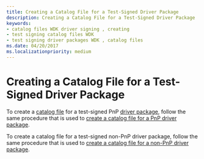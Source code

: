 ```yaml
---
title: Creating a Catalog File for a Test-Signed Driver Package
description: Creating a Catalog File for a Test-Signed Driver Package
keywords:
- catalog files WDK driver signing , creating
- test signing catalog files WDK
- test signing driver packages WDK , catalog files
ms.date: 04/20/2017
ms.localizationpriority: medium
---
```


# Creating a Catalog File for a Test-Signed Driver Package


To create a [catalog file](catalog-files.md) for a test-signed PnP [driver package](driver-packages.md), follow the same procedure that is used to [create a catalog file for a PnP driver package](creating-a-catalog-file-for-a-pnp-driver-package.md).

To create a catalog file for a test-signed non-PnP driver package, follow the same procedure that is used to [create a catalog file for a non-PnP driver package](creating-a-catalog-file-for-a-non-pnp-driver-package.md).

 

 





